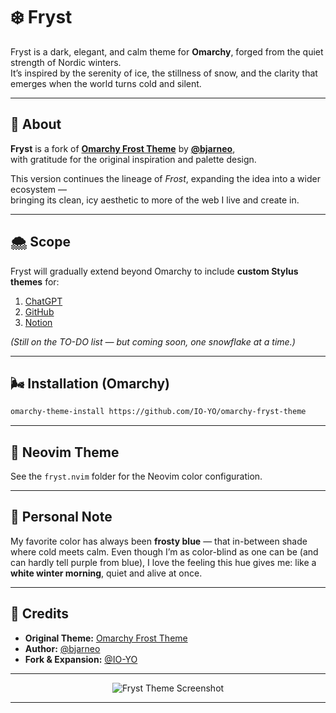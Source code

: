 # ❄️ Fryst

Fryst is a dark, elegant, and calm theme for **Omarchy**, forged from the quiet strength of Nordic winters.  
It’s inspired by the serenity of ice, the stillness of snow, and the clarity that emerges when the world turns cold and silent.


---

## 🧊 About

**Fryst** is a fork of [**Omarchy Frost Theme**](https://github.com/bjarneo/omarchy-frost-theme) by [**@bjarneo**](https://github.com/bjarneo),  
with gratitude for the original inspiration and palette design.  

This version continues the lineage of *Frost*, expanding the idea into a wider ecosystem —  
bringing its clean, icy aesthetic to more of the web I live and create in.

---

## 🌨️ Scope

Fryst will gradually extend beyond Omarchy to include **custom Stylus themes** for:

1. [ChatGPT](https://chat.openai.com)  
2. [GitHub](https://github.com)  
3. [Notion](https://notion.so)

*(Still on the TO-DO list — but coming soon, one snowflake at a time.)*

---

## 🌬️ Installation (Omarchy)

```bash
omarchy-theme-install https://github.com/IO-YO/omarchy-fryst-theme
````

---

## 🧠 Neovim Theme

See the `fryst.nvim` folder for the Neovim color configuration.

---

## 🩵 Personal Note

My favorite color has always been **frosty blue** — that in-between shade where cold meets calm.
Even though I’m as color-blind as one can be (and can hardly tell purple from blue),
I love the feeling this hue gives me: like a **white winter morning**, quiet and alive at once.

---

## 🌌 Credits

* **Original Theme:** [Omarchy Frost Theme](https://github.com/bjarneo/omarchy-frost-theme)
* **Author:** [@bjarneo](https://github.com/bjarneo)
* **Fork & Expansion:** [@IO-YO](https://github.com/IO-YO)

---

<p align="center">
  <img src="theme.png" alt="Fryst Theme Screenshot">
</p>

---
